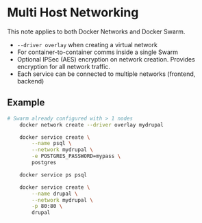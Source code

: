 # Multi Host Networking

This note applies to both Docker Networks and Docker Swarm.

- `--driver overlay` when creating a virtual network
- For container-to-container comms inside a single Swarm
- Optional IPSec (AES) encryption on network creation. Provides encryption for
  all network traffic.
- Each service can be connected to multiple networks (frontend, backend)

## Example

```bash
# Swarm already configured with > 1 nodes
    docker network create --driver overlay mydrupal

    docker service create \
        --name psql \
        --network mydrupal \
        -e POSTGRES_PASSWORD=mypass \
        postgres

    docker service ps psql

    docker service create \
        --name drupal \
        --network mydrupal \
        -p 80:80 \
        drupal
```
